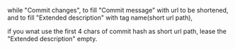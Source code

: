 while "Commit changes", to fill "Commit message" with url to be shortened, and to fill "Extended description" with tag name(short url path),

if you wnat use the first 4 chars of commit hash as short url path, lease the "Extended description" empty.

